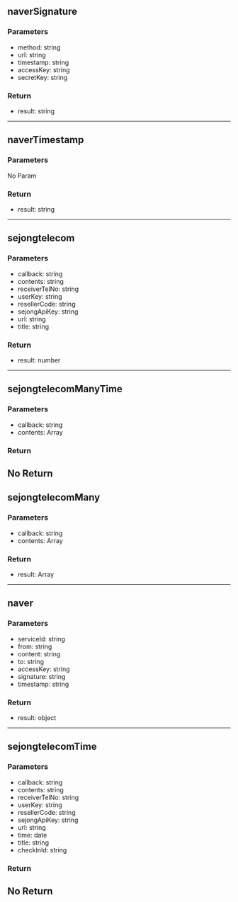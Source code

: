## naverSignature
### Parameters
- method: string
- url: string
- timestamp: string
- accessKey: string
- secretKey: string

### Return
- result: string

--------------------------------------------
## naverTimestamp
### Parameters
No Param
### Return
- result: string

--------------------------------------------
## sejongtelecom
### Parameters
- callback: string
- contents: string
- receiverTelNo: string
- userKey: string
- resellerCode: string
- sejongApiKey: string
- url: string
- title: string

### Return
- result: number

--------------------------------------------
## sejongtelecomManyTime
### Parameters
- callback: string
- contents: Array<string>

### Return
No Return
--------------------------------------------
## sejongtelecomMany
### Parameters
- callback: string
- contents: Array<string>

### Return
- result: Array<string>

--------------------------------------------
## naver
### Parameters
- serviceId: string
- from: string
- content: string
- to: string
- accessKey: string
- signature: string
- timestamp: string

### Return
- result: object

--------------------------------------------
## sejongtelecomTime
### Parameters
- callback: string
- contents: string
- receiverTelNo: string
- userKey: string
- resellerCode: string
- sejongApiKey: string
- url: string
- time: date
- title: string
- checkInId: string

### Return
No Return
--------------------------------------------
